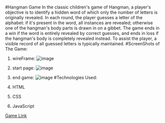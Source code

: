 #Hangman Game
In the classic children's game of Hangman, a player's objective is to identify a hidden word of which only the number of letters is originally revealed. In each round, the player guesses a letter of the alphabet: if it's present in the word, all instances are revealed; otherwise one of the hangman's body parts is drawn in on a gibbet. The game ends in a win if the word is entirely revealed by correct guesses, and ends in loss if the hangman's body is completely revealed instead. To assist the player, a visible record of all guessed letters is typically maintained.
#ScreenShots of The Game:
1. wireFrame:
![image](/project-1/assets/images/wireframe.jpg)
2. start page:
![image](/project-1/assets/images/startpage.png)
4. end game:
![image](/project-1/assets/images/endgame.png)
#Technologies Used:

1. HTML
2. CSS
3. JavaScript


[Game Link](https://pages.git.generalassemb.ly/ak-1998/Project-1-Hangman)


